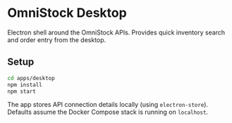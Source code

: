 # OmniStock Desktop

Electron shell around the OmniStock APIs. Provides quick inventory search and order entry from the desktop.

## Setup

```bash
cd apps/desktop
npm install
npm start
```

The app stores API connection details locally (using `electron-store`). Defaults assume the Docker Compose stack is running on `localhost`.
